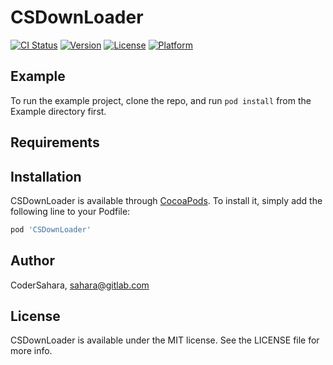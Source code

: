 # CSDownLoader

[![CI Status](https://img.shields.io/travis/CoderSahara/CSDownLoader.svg?style=flat)](https://travis-ci.org/CoderSahara/CSDownLoader)
[![Version](https://img.shields.io/cocoapods/v/CSDownLoader.svg?style=flat)](https://cocoapods.org/pods/CSDownLoader)
[![License](https://img.shields.io/cocoapods/l/CSDownLoader.svg?style=flat)](https://cocoapods.org/pods/CSDownLoader)
[![Platform](https://img.shields.io/cocoapods/p/CSDownLoader.svg?style=flat)](https://cocoapods.org/pods/CSDownLoader)

## Example

To run the example project, clone the repo, and run `pod install` from the Example directory first.

## Requirements

## Installation

CSDownLoader is available through [CocoaPods](https://cocoapods.org). To install
it, simply add the following line to your Podfile:

```ruby
pod 'CSDownLoader'
```

## Author

CoderSahara, sahara@gitlab.com

## License

CSDownLoader is available under the MIT license. See the LICENSE file for more info.

